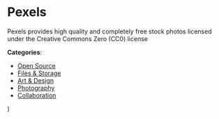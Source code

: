 # Pexels


Pexels provides high quality and completely free stock photos licensed under the Creative Commons Zero (CC0) license



**Categories**:
- [Open Source](https://github.com/apis-list/apis-list#open-source)
- [Files & Storage](https://github.com/apis-list/apis-list#files-and-storage)
- [Art & Design](https://github.com/apis-list/apis-list#art-and-design)
- [Photography](https://github.com/apis-list/apis-list#photography)
- [Collaboration](https://github.com/apis-list/apis-list#collaboration)



)



